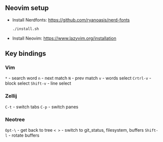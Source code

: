 
## Neovim setup

- Install Nerdfonts: https://github.com/ryanoasis/nerd-fonts
    ```bash
    ./install.sh
    ```

- Install Neovim: https://www.lazyvim.org/installation

## Key bindings

### Vim

`*` - search word
  `n` - next match
  `N` - prev match
`v` - words select
`Crtrl-v` - block select
`Shift-v` - line select

### Zellij

`C-t` - switch tabs
`C-p` - switch panes

### Neotree

`Opt-\` - get back to tree
`< >` - switch to git_status, filesystem, buffers
`Shift-l` - rotate buffers


